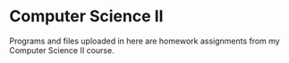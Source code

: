 # Computer Science II
Programs and files uploaded in here are homework assignments from my Computer Science II course.
